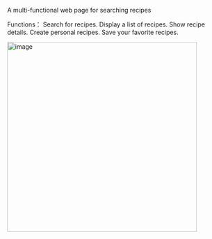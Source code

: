 A multi-functional web page for searching recipes


Functions：
Search for recipes.
Display a list of recipes.
Show recipe details.
Create personal recipes.
Save your favorite recipes.

<img width="436" alt="image" src="https://github.com/user-attachments/assets/fbd31a69-cd63-4451-a447-75bc3582e096">
